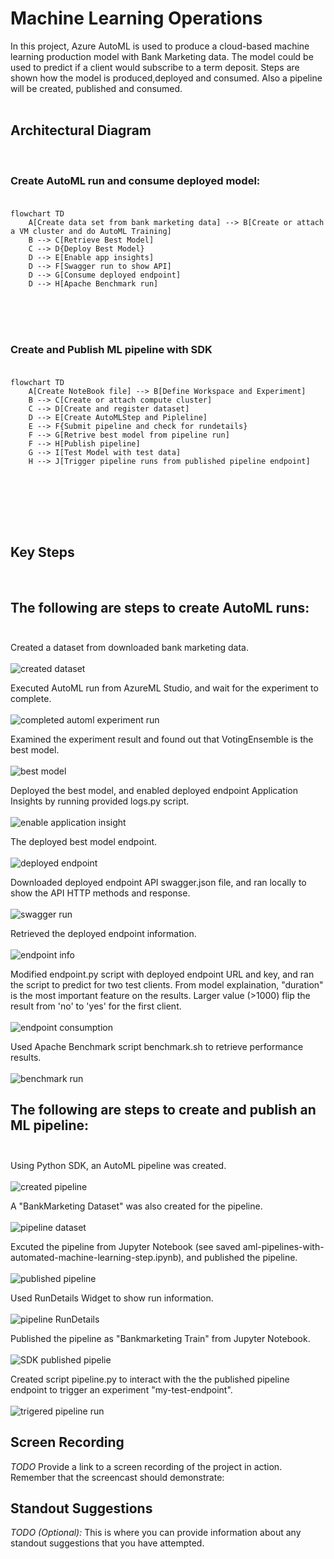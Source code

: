 
# Machine Learning Operations

In this project, Azure AutoML is used to produce a cloud-based machine learning production model with Bank Marketing data. The model could be used to predict if a client would subscribe to a term deposit. Steps are shown how the model is produced,deployed and consumed. Also a pipeline will be created, published and consumed.
<br><br>
## Architectural Diagram
<br>

### Create AutoML run and consume deployed model: <br><br>

```mermaid
flowchart TD
	A[Create data set from bank marketing data] --> B[Create or attach a VM cluster and do AutoML Training]
	B --> C[Retrieve Best Model]
	C --> D{Deploy Best Model}
	D --> E[Enable app insights]
	D --> F[Swagger run to show API]
	D --> G[Consume deployed endpoint]
	D --> H[Apache Benchmark run]
```

<br><br><br>

### Create and Publish ML pipeline with SDK <br><br>

```mermaid
flowchart TD
	A[Create NoteBook file] --> B[Define Workspace and Experiment]
	B --> C[Create or attach compute cluster]
	C --> D[Create and register dataset]
	D --> E[Create AutoMLStep and Pipleline]
	E --> F{Submit pipeline and check for rundetails}
	F --> G[Retrive best model from pipeline run]
	F --> H[Publish pipeline]
	G --> I[Test Model with test data]
	H --> J[Trigger pipeline runs from published pipeline endpoint]


```
<br><br><br><br>

## Key Steps
<br>

## The following are steps to create AutoML runs: <br><br>

Created a dataset from downloaded bank marketing data. <br><br>
![created dataset](screenshots/RegisteredDataSetForAutoML.png)

Executed AutoML run from AzureML Studio, and wait for the experiment to complete. <br><br>
![completed automl experiment run](screenshots/CompletedExperimentForAutoML.png)

Examined the experiment result and found out that VotingEnsemble is the best model.<br><br>
![best model](screenshots/AutoMLRunBestModel.png)

Deployed the best model, and enabled deployed endpoint Application Insights by running provided logs.py script. <br><br>
![enable application insight](screenshots/EnableapplicationInsight.png)

The deployed best model endpoint. <br><br>
![deployed endpoint](screenshots/BestModelEndpoint.png)

Downloaded deployed endpoint API swagger.json file, and ran locally to show the API HTTP methods and response.<br><br>
![swagger run](screenshots/SwaggerRuns.png)

Retrieved the deployed endpoint information. <br><br>
![endpoint info](screenshots/EndpointInfo.png)

Modified endpoint.py script with deployed endpoint URL and key, and ran the script to predict for two test clients. From model explaination, "duration" is the most important feature on the results. Larger value (>1000) flip the result from 'no' to 'yes' for the first client.<br><br>
![endpoint consumption](screenshots/EndpointConsumption.png)

Used Apache Benchmark script benchmark.sh to retrieve performance results.<br><br>
![benchmark run](screenshots/BenchMarkRun.png)


## The following are steps to create and publish an ML pipeline:<br><br>

Using Python SDK, an AutoML pipeline was created. <br><br>
![created pipeline](screenshots/CreatedPipeline.png)

A "BankMarketing Dataset" was also created for the pipeline.<br><br>
![pipeline dataset](screenshots/PipelineDataSet.png)

Excuted the pipeline from Jupyter Notebook (see saved aml-pipelines-with-automated-machine-learning-step.ipynb), and published the pipeline. <br><br>
![published pipeline](screenshots/PublishedPipeline.png)

Used RunDetails Widget to show run information.<br><br>
![pipeline RunDetails](screenshots/RunDetailsOfPipelineRun.png)

Published the pipeline as "Bankmarketing Train" from Jupyter Notebook. <br><br>
![SDK published pipelie](screenshots/SDKPublishedPipeline.png)

Created script pipeline.py to interact with the the published pipeline endpoint to trigger an experiment "my-test-endpoint". <br><br>
![trigered pipeline run](screenshots/CompletedPipelineRun.png)

## Screen Recording
*TODO* Provide a link to a screen recording of the project in action. Remember that the screencast should demonstrate:

## Standout Suggestions
*TODO (Optional):* This is where you can provide information about any standout suggestions that you have attempted.
